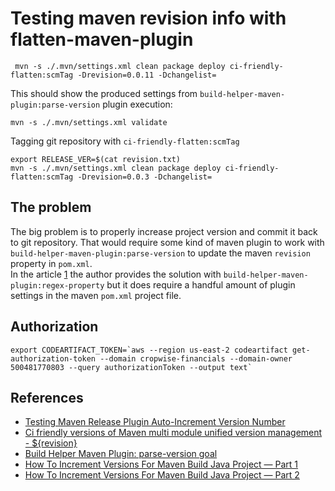 # Testing maven revision info with flatten-maven-plugin


```shell
 mvn -s ./.mvn/settings.xml clean package deploy ci-friendly-flatten:scmTag -Drevision=0.0.11 -Dchangelist=
 ```

This should show the produced settings from `build-helper-maven-plugin:parse-version` plugin execution:
```shell
mvn -s ./.mvn/settings.xml validate
```

Tagging git repository with `ci-friendly-flatten:scmTag`
```shell
export RELEASE_VER=$(cat revision.txt)
mvn -s ./.mvn/settings.xml clean package deploy ci-friendly-flatten:scmTag -Drevision=0.0.3 -Dchangelist=
```

## The problem
The big problem is to properly increase project version and commit it back to git repository. That would require some kind of maven plugin to work with `build-helper-maven-plugin:parse-version` to update the maven `revision` property in `pom.xml`.  
In the article [1](https://medium.com/javarevisited/how-to-increment-versions-for-maven-build-java-project-part-2-eefdebc53f5b) the author provides the solution with
`build-helper-maven-plugin:regex-property` but it does require a handful amount of plugin settings in the maven `pom.xml` project file. 

## Authorization

```shell
export CODEARTIFACT_TOKEN=`aws --region us-east-2 codeartifact get-authorization-token --domain cropwise-financials --domain-owner 500481770803 --query authorizationToken --output text`
```


## References
* [Testing Maven Release Plugin Auto-Increment Version Number](https://www.javacodegeeks.com/2020/02/testing-maven-release-plugin-auto-increment-version-number.html)
* [Ci friendly versions of Maven multi module unified version management - ${revision}](https://cdmana.com/2021/03/20210308060558968h.html)
* [Build Helper Maven Plugin: parse-version goal](https://www.mojohaus.org/build-helper-maven-plugin/parse-version-mojo.html)
* [How To Increment Versions For Maven Build Java Project — Part 1](https://medium.com/javarevisited/how-to-increment-versions-for-the-maven-build-java-project-a7596cc501c2)
* [How To Increment Versions For Maven Build Java Project — Part 2](https://medium.com/javarevisited/how-to-increment-versions-for-maven-build-java-project-part-2-eefdebc53f5b)

